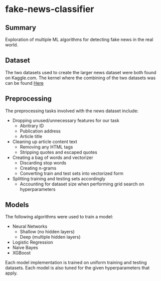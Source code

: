 # fake-news-classifier

## Summary
Exploration of multiple ML algorithms for detecting fake news in the real world.

## Dataset
The two datasets used to create the larger news dataset were both found on Kaggle.com. The kernel where the combining of the two datasets was can be found [Here](https://www.kaggle.com/anthonyc1/fake-news-classifier-final-project "Here")

## Preprocessing
The preprocessing tasks involved with the news dataset include:

* Dropping unused/unnecessary features for our task
	* Abritrary ID
	* Publication address
	* Article title
* Cleaning up article content text
	* Removing any HTML tags
	* Stripping quotes and escaped quotes
* Creating a bag of words and vectorizer
	* Discarding stop words
	* Creating n-grams
	* Converting train and test sets into vectorized form
* Splitting training and testing sets accordingly
	* Accounting for dataset size when performing grid search on hyperparameters

## Models
The following algorithms were used to train a model: 

* Neural Networks
	* Shallow (no hidden layers)
	* Deep (multiple hidden layers)
* Logistic Regression
* Naive Bayes
* XGBoost

Each model implementation is trained on uniform training and testing datasets. Each model is also tuned for the given hyperparameters that apply.

